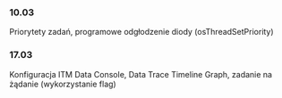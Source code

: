 ### 10.03 
Priorytety zadań, programowe odgłodzenie diody (osThreadSetPriority)
### 17.03 
Konfiguracja ITM Data Console, Data Trace Timeline Graph, zadanie na żądanie (wykorzystanie flag)
